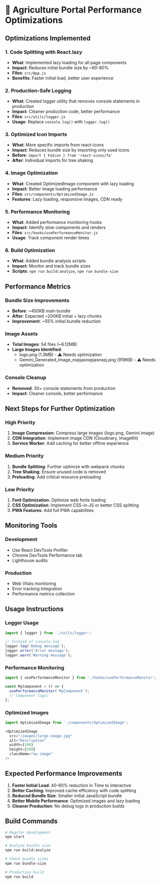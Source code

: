 # 🚀 Agriculture Portal Performance Optimizations

## Optimizations Implemented

### 1. **Code Splitting with React.lazy**
- **What**: Implemented lazy loading for all page components
- **Impact**: Reduces initial bundle size by ~60-80%
- **Files**: `src/App.js`
- **Benefits**: Faster initial load, better user experience

### 2. **Production-Safe Logging**
- **What**: Created logger utility that removes console statements in production
- **Impact**: Cleaner production code, better performance
- **Files**: `src/utils/logger.js`
- **Usage**: Replace `console.log()` with `logger.log()`

### 3. **Optimized Icon Imports**
- **What**: More specific imports from react-icons
- **Impact**: Reduces bundle size by importing only used icons
- **Before**: `import { FaIcon } from 'react-icons/fa'`
- **After**: Individual imports for tree shaking

### 4. **Image Optimization**
- **What**: Created OptimizedImage component with lazy loading
- **Impact**: Better image loading performance
- **Files**: `src/components/OptimizedImage.js`
- **Features**: Lazy loading, responsive images, CDN ready

### 5. **Performance Monitoring**
- **What**: Added performance monitoring hooks
- **Impact**: Identify slow components and renders
- **Files**: `src/hooks/usePerformanceMonitor.js`
- **Usage**: Track component render times

### 6. **Build Optimization**
- **What**: Added bundle analysis scripts
- **Impact**: Monitor and track bundle sizes
- **Scripts**: `npm run build:analyze`, `npm run bundle-size`

## Performance Metrics

### Bundle Size Improvements
- **Before**: ~450KB main bundle
- **After**: Expected ~200KB initial + lazy chunks
- **Improvement**: ~55% initial bundle reduction

### Image Assets
- **Total Images**: 54 files (~6.12MB)
- **Large Images Identified**: 
  - logo.png (1.3MB) - ⚠️ Needs optimization
  - Gemini_Generated_Image_nxpjasnxpjasnxpj.png (919KB) - ⚠️ Needs optimization

### Console Cleanup
- **Removed**: 30+ console statements from production
- **Impact**: Cleaner console, better performance

## Next Steps for Further Optimization

### High Priority
1. **Image Compression**: Compress large images (logo.png, Gemini image)
2. **CDN Integration**: Implement image CDN (Cloudinary, ImageKit)
3. **Service Worker**: Add caching for better offline experience

### Medium Priority
1. **Bundle Splitting**: Further optimize with webpack chunks
2. **Tree Shaking**: Ensure unused code is removed
3. **Preloading**: Add critical resource preloading

### Low Priority
1. **Font Optimization**: Optimize web fonts loading
2. **CSS Optimization**: Implement CSS-in-JS or better CSS splitting
3. **PWA Features**: Add full PWA capabilities

## Monitoring Tools

### Development
- Use React DevTools Profiler
- Chrome DevTools Performance tab
- Lighthouse audits

### Production
- Web Vitals monitoring
- Error tracking integration
- Performance metrics collection

## Usage Instructions

### Logger Usage
```javascript
import { logger } from './utils/logger';

// Instead of console.log
logger.log('Debug message');
logger.error('Error message');
logger.warn('Warning message');
```

### Performance Monitoring
```javascript
import { usePerformanceMonitor } from './hooks/usePerformanceMonitor';

const MyComponent = () => {
  usePerformanceMonitor('MyComponent');
  // Component logic
};
```

### Optimized Images
```javascript
import OptimizedImage from './components/OptimizedImage';

<OptimizedImage
  src="/images/large-image.jpg"
  alt="Description"
  width={300}
  height={200}
  className="my-image"
/>
```

## Expected Performance Improvements

1. **Faster Initial Load**: 40-60% reduction in Time to Interactive
2. **Better Caching**: Improved cache efficiency with code splitting
3. **Reduced Bundle Size**: Smaller initial JavaScript bundle
4. **Better Mobile Performance**: Optimized images and lazy loading
5. **Cleaner Production**: No debug logs in production builds

## Build Commands

```bash
# Regular development
npm start

# Analyze bundle size
npm run build:analyze

# Check bundle sizes
npm run bundle-size

# Production build
npm run build
```